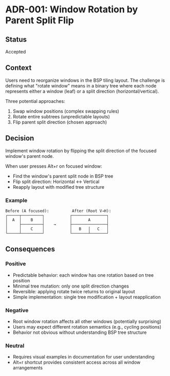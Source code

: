# ADR-001: Window Rotation by Parent Split Flip

## Status
Accepted

## Context
Users need to reorganize windows in the BSP tiling layout. The challenge is defining what "rotate window" means in a binary tree where each node represents either a window (leaf) or a split direction (horizontal/vertical).

Three potential approaches:
1. Swap window positions (complex swapping rules)
2. Rotate entire subtrees (unpredictable layouts)
3. Flip parent split direction (chosen approach)

## Decision
Implement window rotation by flipping the split direction of the focused window's parent node.

When user presses Alt+r on focused window:
- Find the window's parent split node in BSP tree
- Flip split direction: Horizontal ↔ Vertical
- Reapply layout with modified tree structure

### Example
```
Before (A focused):          After (Root V→H):
┌─────┬─────────┐           ┌───────────────┐
│  A  │    B    │           │       A       │
│     ├─────────┤    →      ├───────────────┤
│     │    C    │           │   B   │   C   │
└─────┴─────────┘           └───────┴───────┘
```

## Consequences

### Positive
- Predictable behavior: each window has one rotation based on tree position
- Minimal tree mutation: only one split direction changes
- Reversible: applying rotate twice returns to original layout
- Simple implementation: single tree modification + layout reapplication

### Negative
- Root window rotation affects all other windows (potentially surprising)
- Users may expect different rotation semantics (e.g., cycling positions)
- Behavior not obvious without understanding BSP tree structure

### Neutral
- Requires visual examples in documentation for user understanding
- Alt+r shortcut provides consistent access across all window arrangements